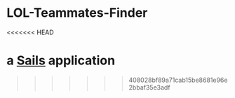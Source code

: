 # LOL-Teammates-Finder
<<<<<<< HEAD

a [Sails](http://sailsjs.org) application
=======
>>>>>>> 408028bf89a71cab15be8681e96e2bbaf35e3adf
